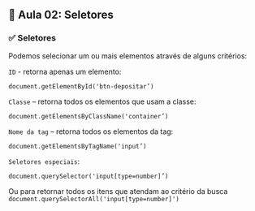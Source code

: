 ## 📝 Aula 02: Seletores
### ✅ Seletores
Podemos selecionar um ou mais elementos através de alguns critérios:

``ID`` - retorna apenas um elemento:
```
document.getElementById('btn-depositar’)
```

``Classe`` – retorna todos os elementos que usam a classe:
```
document.getElementsByClassName('container’)
```

``Nome da tag`` – retorna todos os elementos da tag:
```
document.getElementsByTagName('input’)
```

``Seletores especiais``:
```
document.querySelector('input[type=number]’)
```
Ou para retornar todos os itens que atendam ao critério da busca ``document.querySelectorAll('input[type=number]')``
